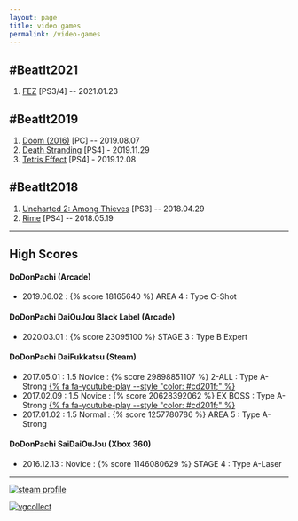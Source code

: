 ```yaml
---
layout: page
title: video games
permalink: /video-games
---
```


## #BeatIt2021

1. [FEZ](/images/video-games/2021-01-23-fez.jpg) [PS3/4] -- 2021.01.23

## #BeatIt2019

1. [Doom (2016)](/images/video-games/2019-08-07-doom4.jpg) [PC] -- 2019.08.07
2. [Death Stranding](/images/video-games/2019-11-29-death-stranding.jpg) [PS4] - 2019.11.29
3. [Tetris Effect](/images/video-games/2019-12-08-tetris-effect.jpg) [PS4] - 2019.12.08

## #BeatIt2018

1. [Uncharted 2: Among Thieves](/images/video-games/2018-04-29-uncharted2.jpg) [PS3] -- 2018.04.29
2. [Rime](/images/video-games/2018-05-19-rime.jpg) [PS4] -- 2018.05.19

---

## High Scores

#### DoDonPachi (Arcade)

- 2019.06.02 : {% score 18165640 %} AREA 4 : Type C-Shot

#### DoDonPachi DaiOuJou Black Label (Arcade)

- 2020.03.01 : {% score 23095100 %} STAGE 3 : Type B Expert

#### DoDonPachi DaiFukkatsu (Steam)

- 2017.05.01 : 1.5 Novice : {% score 29898851107 %} 2-ALL : Type A-Strong [{% fa fa-youtube-play --style "color: #cd201f;" %}](https://youtu.be/eD7qFMuDVQQ)
- 2017.02.09 : 1.5 Novice : {% score 20628392062 %} EX BOSS : Type A-Strong [{% fa fa-youtube-play --style "color: #cd201f;" %}](https://www.youtube.com/watch?v=kXCSw7N6F_A)
- 2017.01.02 : 1.5 Normal : {% score 1257780786 %} AREA 5 : Type A-Strong

#### DoDonPachi SaiDaiOuJou (Xbox 360)

- 2016.12.13 : Novice : {% score 1146080629 %} STAGE 4 : Type A-Laser

---

[![steam profile](http://steamsignature.com/profile/english/76561197982255149.png)](http://steamcommunity.com/id/komidore64/)

[![vgcollect](http://vgcollect.com/sig/komidore64.jpg)](http://vgcollect.com/komidore64)
